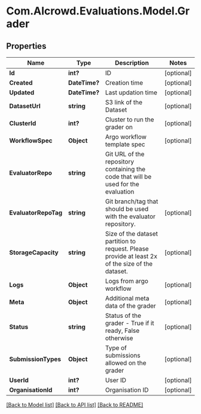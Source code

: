 # Com.AIcrowd.Evaluations.Model.Grader
## Properties

Name | Type | Description | Notes
------------ | ------------- | ------------- | -------------
**Id** | **int?** | ID | [optional] 
**Created** | **DateTime?** | Creation time | [optional] 
**Updated** | **DateTime?** | Last updation time | [optional] 
**DatasetUrl** | **string** | S3 link of the Dataset | [optional] 
**ClusterId** | **int?** | Cluster to run the grader on | [optional] 
**WorkflowSpec** | **Object** | Argo workflow template spec | [optional] 
**EvaluatorRepo** | **string** | Git URL of the repository containing the code that will be used for the evaluation | 
**EvaluatorRepoTag** | **string** | Git branch/tag that should be used with the evaluator repository. | [optional] 
**StorageCapacity** | **string** | Size of the dataset partition to request. Please provide at least 2x of the size of the dataset. | [optional] 
**Logs** | **Object** | Logs from argo workflow | [optional] 
**Meta** | **Object** | Additional meta data of the grader | [optional] 
**Status** | **string** | Status of the grader - True if it ready, False otherwise | [optional] 
**SubmissionTypes** | **Object** | Type of submissions allowed on the grader | [optional] 
**UserId** | **int?** | User ID | [optional] 
**OrganisationId** | **int?** | Organisation ID | [optional] 

[[Back to Model list]](../README.md#documentation-for-models) [[Back to API list]](../README.md#documentation-for-api-endpoints) [[Back to README]](../README.md)


